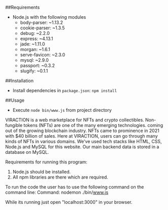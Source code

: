 ##Requirements
* Node.js with the following modules
    * body-parser: ~1.13.2
    * cookie-parser: ~1.3.5
    * debug: ~2.2.0
    * express: ~4.13.1
    * jade: ~1.11.0
    * morgan: ~1.6.1
    * serve-favicon: ~2.3.0
    * mysql: ~2.9.0
    * passport: ~0.3.2
    * slugify: ~0.1.1

##Installation
* Install dependencies in `package.json`: `npm install`

##Usage
* Execute `node bin/www.js` from project directory

VIRACTION is a web marketplace for NFTs and crypto collectibles. Non-fungible tokens (NFTs) are one of the many emerging technologies. coming out of the growing blockchain industry. 
NFTs came to prominence in 2021 with $40 billion of sales.
Here at VIRACTION, users can go through many kinds of NFTs in various domains.
We've used tech stacks like HTML, CSS, Node.js and MySQL for this website.
Our main backend data is stored in a database on MySQL.

Requirements for running this program:

1. Node.js should be installed.
2. All npm libraries are there which are required.

To run the code the user has to use the following command on the command line:
Command: nodemon ./bin/www.js

While its running just open "localhost:3000" in your browser.